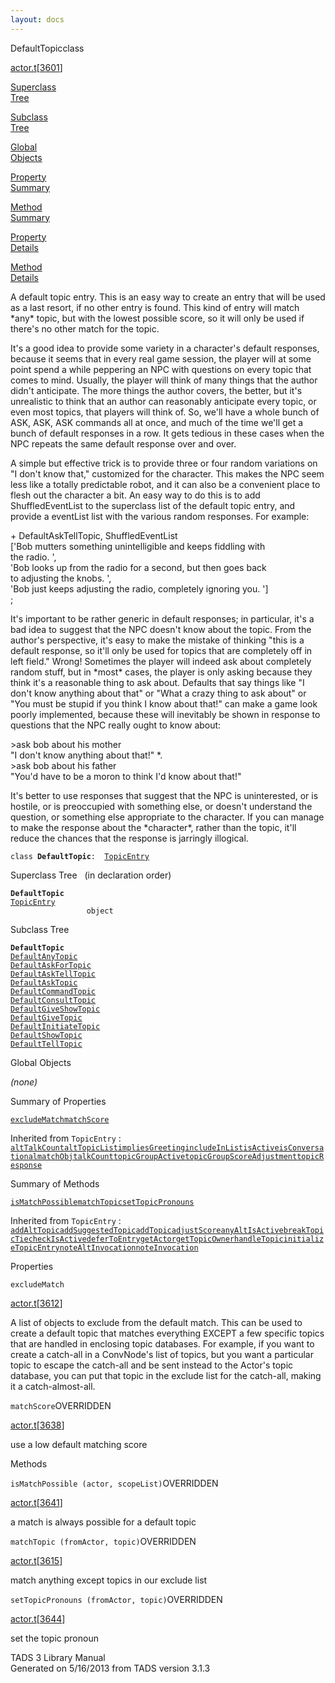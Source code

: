 ```yaml
---
layout: docs
---
```

<span class="title">DefaultTopic</span><span class="type">class</span>

[actor.t](../file/actor.t.html)\[[3601](../source/actor.t.html#3601)\]

[Superclass  
Tree](#_SuperClassTree_)

[Subclass  
Tree](#_SubClassTree_)

[Global  
Objects](#_ObjectSummary_)

[Property  
Summary](#_PropSummary_)

[Method  
Summary](#_MethodSummary_)

[Property  
Details](#_Properties_)

[Method  
Details](#_Methods_)

<div class="fdesc">

A default topic entry. This is an easy way to create an entry that will
be used as a last resort, if no other entry is found. This kind of entry
will match \*any\* topic, but with the lowest possible score, so it will
only be used if there's no other match for the topic.

It's a good idea to provide some variety in a character's default
responses, because it seems that in every real game session, the player
will at some point spend a while peppering an NPC with questions on
every topic that comes to mind. Usually, the player will think of many
things that the author didn't anticipate. The more things the author
covers, the better, but it's unrealistic to think that an author can
reasonably anticipate every topic, or even most topics, that players
will think of. So, we'll have a whole bunch of ASK, ASK, ASK commands
all at once, and much of the time we'll get a bunch of default responses
in a row. It gets tedious in these cases when the NPC repeats the same
default response over and over.

A simple but effective trick is to provide three or four random
variations on "I don't know that," customized for the character. This
makes the NPC seem less like a totally predictable robot, and it can
also be a convenient place to flesh out the character a bit. An easy way
to do this is to add ShuffledEventList to the superclass list of the
default topic entry, and provide a eventList list with the various
random responses. For example:

\+ DefaultAskTellTopic, ShuffledEventList  
\['Bob mutters something unintelligible and keeps fiddling with  
the radio. ',  
'Bob looks up from the radio for a second, but then goes back  
to adjusting the knobs. ',  
'Bob just keeps adjusting the radio, completely ignoring you. '\]  
;

It's important to be rather generic in default responses; in particular,
it's a bad idea to suggest that the NPC doesn't know about the topic.
From the author's perspective, it's easy to make the mistake of thinking
"this is a default response, so it'll only be used for topics that are
completely off in left field." Wrong! Sometimes the player will indeed
ask about completely random stuff, but in \*most\* cases, the player is
only asking because they think it's a reasonable thing to ask about.
Defaults that say things like "I don't know anything about that" or
"What a crazy thing to ask about" or "You must be stupid if you think I
know about that!" can make a game look poorly implemented, because these
will inevitably be shown in response to questions that the NPC really
ought to know about:

  
\>ask bob about his mother  
"I don't know anything about that!" \*.  
\>ask bob about his father  
"You'd have to be a moron to think I'd know about that!"

It's better to use responses that suggest that the NPC is uninterested,
or is hostile, or is preoccupied with something else, or doesn't
understand the question, or something else appropriate to the character.
If you can manage to make the response about the \*character\*, rather
than the topic, it'll reduce the chances that the response is jarringly
illogical.

`class `**`DefaultTopic`**` :   `[`TopicEntry`](../object/TopicEntry.html)

</div>

<span id="_SuperClassTree_"></span>

<div class="mjhd">

<span class="hdln">Superclass Tree</span>   (in declaration order)

</div>

**`DefaultTopic`**  
[`TopicEntry`](../object/TopicEntry.html)  
`                 object`  
<span id="_SubClassTree_"></span>

<div class="mjhd">

<span class="hdln">Subclass Tree</span>  

</div>

**`DefaultTopic`**  
[`DefaultAnyTopic`](../object/DefaultAnyTopic.html)  
[`DefaultAskForTopic`](../object/DefaultAskForTopic.html)  
[`DefaultAskTellTopic`](../object/DefaultAskTellTopic.html)  
[`DefaultAskTopic`](../object/DefaultAskTopic.html)  
[`DefaultCommandTopic`](../object/DefaultCommandTopic.html)  
[`DefaultConsultTopic`](../object/DefaultConsultTopic.html)  
[`DefaultGiveShowTopic`](../object/DefaultGiveShowTopic.html)  
[`DefaultGiveTopic`](../object/DefaultGiveTopic.html)  
[`DefaultInitiateTopic`](../object/DefaultInitiateTopic.html)  
[`DefaultShowTopic`](../object/DefaultShowTopic.html)  
[`DefaultTellTopic`](../object/DefaultTellTopic.html)  
<span id="_ObjectSummary_"></span>

<div class="mjhd">

<span class="hdln">Global Objects</span>  

</div>

*(none)* <span id="_PropSummary_"></span>

<div class="mjhd">

<span class="hdln">Summary of Properties</span>  

</div>

[`excludeMatch`](#excludeMatch)[`matchScore`](#matchScore)

Inherited from `TopicEntry` :  
[`altTalkCount`](../object/TopicEntry.html#altTalkCount)[`altTopicList`](../object/TopicEntry.html#altTopicList)[`impliesGreeting`](../object/TopicEntry.html#impliesGreeting)[`includeInList`](../object/TopicEntry.html#includeInList)[`isActive`](../object/TopicEntry.html#isActive)[`isConversational`](../object/TopicEntry.html#isConversational)[`matchObj`](../object/TopicEntry.html#matchObj)[`talkCount`](../object/TopicEntry.html#talkCount)[`topicGroupActive`](../object/TopicEntry.html#topicGroupActive)[`topicGroupScoreAdjustment`](../object/TopicEntry.html#topicGroupScoreAdjustment)[`topicResponse`](../object/TopicEntry.html#topicResponse)

<span id="_MethodSummary_"></span>

<div class="mjhd">

<span class="hdln">Summary of Methods</span>  

</div>

[`isMatchPossible`](#isMatchPossible)[`matchTopic`](#matchTopic)[`setTopicPronouns`](#setTopicPronouns)

Inherited from `TopicEntry` :  
[`addAltTopic`](../object/TopicEntry.html#addAltTopic)[`addSuggestedTopic`](../object/TopicEntry.html#addSuggestedTopic)[`addTopic`](../object/TopicEntry.html#addTopic)[`adjustScore`](../object/TopicEntry.html#adjustScore)[`anyAltIsActive`](../object/TopicEntry.html#anyAltIsActive)[`breakTopicTie`](../object/TopicEntry.html#breakTopicTie)[`checkIsActive`](../object/TopicEntry.html#checkIsActive)[`deferToEntry`](../object/TopicEntry.html#deferToEntry)[`getActor`](../object/TopicEntry.html#getActor)[`getTopicOwner`](../object/TopicEntry.html#getTopicOwner)[`handleTopic`](../object/TopicEntry.html#handleTopic)[`initializeTopicEntry`](../object/TopicEntry.html#initializeTopicEntry)[`noteAltInvocation`](../object/TopicEntry.html#noteAltInvocation)[`noteInvocation`](../object/TopicEntry.html#noteInvocation)

<span id="_Properties_"></span>

<div class="mjhd">

<span class="hdln">Properties</span>  

</div>

<span id="excludeMatch"></span>

`excludeMatch`

[actor.t](../file/actor.t.html)\[[3612](../source/actor.t.html#3612)\]

<div class="desc">

A list of objects to exclude from the default match. This can be used to
create a default topic that matches everything EXCEPT a few specific
topics that are handled in enclosing topic databases. For example, if
you want to create a catch-all in a ConvNode's list of topics, but you
want a particular topic to escape the catch-all and be sent instead to
the Actor's topic database, you can put that topic in the exclude list
for the catch-all, making it a catch-almost-all.

</div>

<span id="matchScore"></span>

`matchScore`<span class="rem">OVERRIDDEN</span>

[actor.t](../file/actor.t.html)\[[3638](../source/actor.t.html#3638)\]

<div class="desc">

use a low default matching score

</div>

<span id="_Methods_"></span>

<div class="mjhd">

<span class="hdln">Methods</span>  

</div>

<span id="isMatchPossible"></span>

`isMatchPossible (actor, scopeList)`<span class="rem">OVERRIDDEN</span>

[actor.t](../file/actor.t.html)\[[3641](../source/actor.t.html#3641)\]

<div class="desc">

a match is always possible for a default topic

</div>

<span id="matchTopic"></span>

`matchTopic (fromActor, topic)`<span class="rem">OVERRIDDEN</span>

[actor.t](../file/actor.t.html)\[[3615](../source/actor.t.html#3615)\]

<div class="desc">

match anything except topics in our exclude list

</div>

<span id="setTopicPronouns"></span>

`setTopicPronouns (fromActor, topic)`<span class="rem">OVERRIDDEN</span>

[actor.t](../file/actor.t.html)\[[3644](../source/actor.t.html#3644)\]

<div class="desc">

set the topic pronoun

</div>

<div class="ftr">

TADS 3 Library Manual  
Generated on 5/16/2013 from TADS version 3.1.3

</div>

